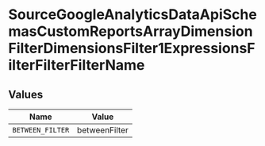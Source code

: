 # SourceGoogleAnalyticsDataApiSchemasCustomReportsArrayDimensionFilterDimensionsFilter1ExpressionsFilterFilterFilterName


## Values

| Name             | Value            |
| ---------------- | ---------------- |
| `BETWEEN_FILTER` | betweenFilter    |